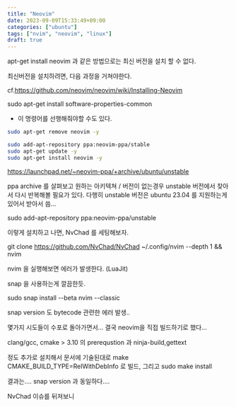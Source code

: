 ```yaml
---
title: "Neovim"
date: 2023-09-09T15:33:49+09:00
categories: ["ubuntu"]
tags: ["nvim", "neovim", "linux"]
draft: true
---
```


apt-get install neovim 과 같은 방법으로는 최신 버전을 설치 할 수 없다.

최신버전을 설치하려면, 다음 과정을 거쳐야한다.

cf.https://github.com/neovim/neovim/wiki/Installing-Neovim

sudo apt-get install software-properties-common

- 이 명령어를 선행해줘야할 수도 있다.

```bash
sudo apt-get remove neovim -y

sudo add-apt-repository ppa:neovim-ppa/stable
sudo apt-get update -y
sudo apt-get install neovim -y
```

https://launchpad.net/~neovim-ppa/+archive/ubuntu/unstable

ppa archive 를 살펴보고 원하는 아키텍쳐 / 버전이 없는경우 unstable 버전에서 찾아서 다시 반복해볼 필요가 있다.
다행히 unstable 버전은 ubuntu 23.04 를 지원하는게 있어서 받아서 씀...

sudo add-apt-repository ppa:neovim-ppa/unstable

이렇게 설치하고 나면,
NvChad 를 세팅해보자.

git clone https://github.com/NvChad/NvChad ~/.config/nvim --depth 1 && nvim

nvim 을 실행해보면 에러가 발생한다. (LuaJit)

snap 을 사용하는게 깔끔한듯.

sudo snap install --beta nvim --classic

snap version 도 bytecode 관련한 에러 발생..

몇가지 시도들이 수포로 돌아가면서... 결국 neovim을 직접 빌드하기로 했다...

clang/gcc, cmake > 3.10 의 prerequstion 과 ninja-build,gettext

정도 추가로 설치해서 문서에 기술된대로 make CMAKE_BUILD_TYPE=RelWithDebInfo 로 빌드,
그리고 sudo make install

결과는....
snap version 과 동일하다....

NvChad 이슈를 뒤져보니
